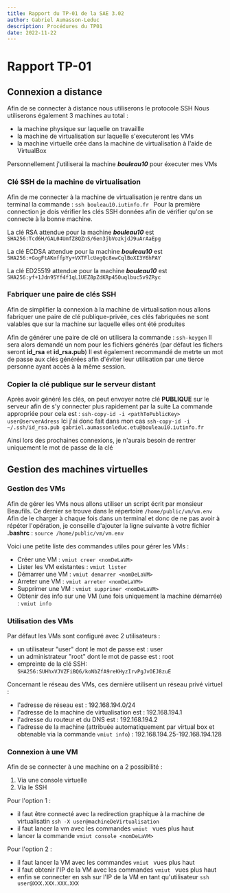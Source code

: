 ```yaml
---
title: Rapport du TP-01 de la SAE 3.02
author: Gabriel Aumasson-Leduc
description: Procédures du TP01
date: 2022-11-22
---
```


# Rapport TP-01

## Connexion a distance
Afin de se connecter à distance nous utiliserons le protocole SSH
Nous utiliserons également 3 machines au total :
- la machine physique sur laquelle on travaillle
- la machine de virtualisation sur laquelle s'executeront les VMs
- la machine virtuelle crée dans la machine de virtualisation à l'aide de VirtualBox


Personnellement j'utiliserai la machine ***bouleau10*** pour éxecuter mes VMs

### Clé SSH de la machine de virtualisation
Afin de me connecter à la machine de virtualisation je rentre dans un terminal la commande : ```ssh bouleau10.iutinfo.fr ```
Pour la première connection je dois vérifier les clés SSH données afin de vérifier qu'on se connecte à la bonne machine.

La clé RSA attendue pour la machine ***bouleau10*** est ```SHA256:Tcd6H/GAL04UmfZ8QZnS/6en3jbVozkjdJ9uArAaEpg``` 

La clé ECDSA attendue pour la machine ***bouleau10*** est ```SHA256:+GogFtAKmffpYy+VXTFlcUegQc8ewCqlBoXI3Y6hPAY``` 

La clé ED25519 attendue pour la machine ***bouleau10*** est ```SHA256:yf+1Jdn95Yf4f1qL1UEZ8pZdKRp450uqlbuc5v9ZRyc``` 

### Fabriquer une paire de clés SSH
Afin de simplifier la connexion à la machine de virtualisation nous allons fabriquer une paire de clé publique-privée, ces clés fabriquées ne sont valables que sur la machine sur laquelle elles ont été produites

Afin de générer une paire de clé on utilisera la commande : ```ssh-keygen```
Il sera alors demandé un nom pour les fichiers générés (par défaut les fichers seront **id_rsa** et **id_rsa.pub**)
Il est également recommandé de metrte un mot de passe aux clés générées afin d'éviter leur utilisation par une tierce personne ayant accès à la même session. 

### Copier la clé publique sur le serveur distant
Après avoir généré les clés, on peut envoyer notre clé **PUBLIQUE** sur le serveur afin de s'y connecter plus rapidement par la suite
La commande appropriée pour cela est : ```ssh-copy-id -i <pathToPublicKey> user@serverAdress```
Ici j'ai donc fait dans mon cas ```ssh-copy-id -i ~/.ssh/id_rsa.pub gabriel.aumassonleduc.etu@bouleau10.iutinfo.fr```

Ainsi lors des prochaines connexions, je n'aurais besoin de rentrer uniquement le mot de passe de la clé

## Gestion des machines virtuelles

### Gestion des VMs
Afin de gérer les VMs nous allons utiliser un script écrit par monsieur Beaufils.
Ce dernier se trouve dans le répertoire ```/home/public/vm/vm.env```
Afin de le charger à chaque fois dans un terminal et donc de ne pas avoir à répéter l'opération, je conseille d'ajouter la ligne suivante à votre fichier **.bashrc** : ```source /home/public/vm/vm.env```

Voici une petite liste des commandes utiles pour gérer les VMs :
- Créer une VM : ```vmiut creer <nomDeLaVM>```
- Lister les VM existantes : ```vmiut lister```
- Démarrer une VM : ```vmiut demarrer <nomDeLaVM>```
- Arreter une VM : ```vmiut arreter <nomDeLaVM>```
- Supprimer une VM : ```vmiut supprimer <nomDeLaVM>```
- Obtenir des info sur une VM (une fois uniquement la machine démarrée) : ```vmiut info```

### Utilisation des VMs
Par défaut les VMs sont configuré avec 2 utilisateurs :
- un utilisateur "user" dont le mot de passe est : user
- un administrateur "root" dont le mot de passe est : root
- empreinte de la clé SSH: ```SHA256:SUHhxVJVZFiBQ6/koNbZfA9reKHyzIrvPgJvOEJ8zuE```

Concernant le réseau des VMs, ces dernière utilisent un réseau privé virtuel :
- l'adresse de réseau est : 192.168.194.0/24
- l'adresse de la machine de virtualisation est : 192.168.194.1
- l'adresse du routeur et du DNS est : 192.168.194.2
- l'adresse de la machine (attribuée automatiquement par virtual box et obtenable via la commande ```vmiut info```) : 192.168.194.25-192.168.194.128

### Connexion à une VM
Afin de se connecter à une machine on a 2 possibilité :
1. Via une console virtuelle
2. Via le SSH

Pour l'option 1 : 
- il faut être connecté avec la redirection graphique à la machine de virtualisatin ```ssh -X user@machineDeVirtualisation```
- il faut lancer la vm avec les commandes ```vmiut ``` vues plus haut
- lancer la commande ```vmiut console <nomDeLaVM>```

Pour l'option 2 : 
- il faut lancer la VM avec les commandes ```vmiut ``` vues plus haut
- il faut obtenir l'IP de la VM avec les commandes ```vmiut ``` vues plus haut
- enfin se connecter en ssh sur l'IP de la VM en tant qu'utilisateur ```ssh user@XXX.XXX.XXX.XXX```